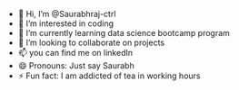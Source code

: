 - 👋 Hi, I’m @Saurabhraj-ctrl
- 👀 I’m interested in coding
- 🌱 I’m currently learning data science bootcamp program
- 💞️ I’m looking to collaborate on projects
- 📫 you can find me on linkedIn 
- 😄 Pronouns: Just say Saurabh
- ⚡ Fun fact: I am addicted of tea in working hours

<!---
Saurabhraj-ctrl/Saurabhraj-ctrl is a ✨ special ✨ repository because its `README.md` (this file) appears on your GitHub profile.
You can click the Preview link to take a look at your changes.
--->
